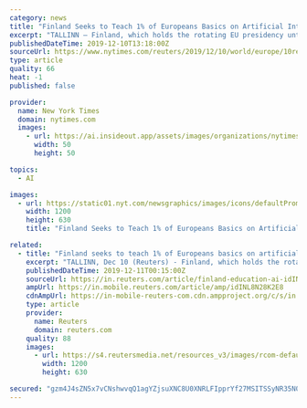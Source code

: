 ```yaml
---
category: news
title: "Finland Seeks to Teach 1% of Europeans Basics on Artificial Intelligence"
excerpt: "TALLINN — Finland, which holds the rotating EU presidency until the end of the year, said on Tuesday it aims to teach 1% of all Europeans basic skills in artificial intelligence through a free online course it will now translate into all official EU languages. The European Union is pushing for wide deployment of artificial intelligence across ..."
publishedDateTime: 2019-12-10T13:18:00Z
sourceUrl: https://www.nytimes.com/reuters/2019/12/10/world/europe/10reuters-finland-education-ai.html
type: article
quality: 66
heat: -1
published: false

provider:
  name: New York Times
  domain: nytimes.com
  images:
    - url: https://ai.insideout.app/assets/images/organizations/nytimes.com-50x50.jpg
      width: 50
      height: 50

topics:
  - AI

images:
  - url: https://static01.nyt.com/newsgraphics/images/icons/defaultPromoCrop.png
    width: 1200
    height: 630
    title: "Finland Seeks to Teach 1% of Europeans Basics on Artificial Intelligence"

related:
  - title: "Finland seeks to teach 1% of Europeans basics on artificial intelligence"
    excerpt: "TALLINN, Dec 10 (Reuters) - Finland, which holds the rotating EU presidency until the end of the year, said on Tuesday it aims to teach 1% of all Europeans basic skills in artificial intelligence through a free online course it will now translate into all official EU languages. The European Union is pushing for wide deployment of artificial ..."
    publishedDateTime: 2019-12-11T00:15:00Z
    sourceUrl: https://in.reuters.com/article/finland-education-ai-idINL8N28K2E8
    ampUrl: https://in.mobile.reuters.com/article/amp/idINL8N28K2E8
    cdnAmpUrl: https://in-mobile-reuters-com.cdn.ampproject.org/c/s/in.mobile.reuters.com/article/amp/idINL8N28K2E8
    type: article
    provider:
      name: Reuters
      domain: reuters.com
    quality: 88
    images:
      - url: https://s4.reutersmedia.net/resources_v3/images/rcom-default.png
        width: 1200
        height: 630

secured: "gzm4J4sZN5x7vCNshwvqQ1agYZjsuXNC8U0XNRLFIpprYf27MSITSSyNR35N0LK0xCM5KZD3eRzg2laxf5PQAptD2+LQeRykgWej0pGvz7TPm9MgAtbagA+LlzZgA5VZNBR+gTupm6PwANY4xpUmtKJLsgWD3MnGTH6KsaeGrI8qVu7B3sGXX44a20nx3nl5XCQtGTFaedzRrd5GMPKWI32mqWhWrXGqeA5iugJ7ybm5DGqvxWBiohyx+VmsVXtIc8BJLW7bBLGjX2tNIcPUHw==;BymWQCP51C9S3JFMxlR1tw=="
---
```


